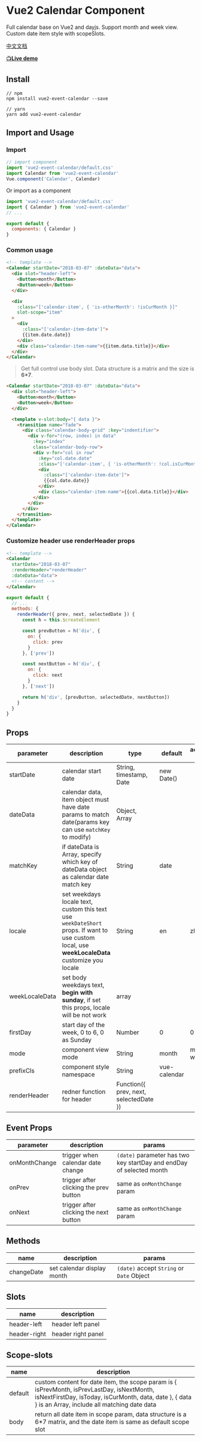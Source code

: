 # Vue2 Calendar Component

Full calendar base on Vue2 and dayjs. Support month and week view. Custom date item style with scopeSlots.

[中文文档](https://github.com/kitwon/vue2-event-calendar/blob/master/README-CN.md)

[📺**Live demo**](https://kitwon.github.io/vue2-event-calendar/)

## Install

```shell
// npm
npm install vue2-event-calendar --save

// yarn
yarn add vue2-event-calendar
```

## Import and Usage

### Import

```javascript
// import component
import 'vue2-event-calendar/default.css'
import Calendar from 'vue2-event-calendar'
Vue.component('Calendar', Calendar)
```

Or import as a component

```javascript
import 'vue2-event-calendar/default.css'
import { Calendar } from 'vue2-event-calendar'
// ...

export default {
  components: { Calendar }
}
```

### Common usage

```html
<!-- template -->
<Calendar startDate="2018-03-07" :dateData="data">
  <div slot="header-left">
    <Button>month</Button>
    <Button>week</Button>
  </div>

  <div
    :class="['calendar-item', { 'is-otherMonth': !isCurMonth }]"
    slot-scope="item"
  >
    <div
      :class="['calendar-item-date']">
      {{item.date.date}}
    </div>
    <div class="calendar-item-name">{{item.data.title}}</div>
  </div>
</Calendar>
```

> Get full control use body slot. Data structure is a matrix and the size is **6*7**.

```html
<Calendar startDate="2018-03-07" :dateData="data">
  <div slot="header-left">
    <Button>month</Button>
    <Button>week</Button>
  </div>

  <template v-slot:body="{ data }">
    <transition name="fade">
      <div class="calendar-body-grid" :key="indentifier">
        <div v-for="(row, index) in data"
          :key="index"
          class="calendar-body-row">
          <div v-for="col in row"
            :key="col.date.date"
            :class="['calendar-item', { 'is-otherMonth': !col.isCurMonth }]">
            <div
              :class="['calendar-item-date']">
              {{col.date.date}}
            </div>
            <div class="calendar-item-name">{{col.data.title}}</div>
          </div>
        </div>
      </div>
    </transition>
  </template>
</Calendar>
```

### Customize header use renderHeader props

```html
<!-- template -->
<Calendar
  startDate="2018-03-07"
  :renderHeader="renderHeader"
  :dateData="data">
  <!-- content -->
</Calendar>
```

```javascript
export default {
  // ...
  methods: {
    renderHeader({ prev, next, selectedDate }) {
      const h = this.$createElement

      const prevButton = h('div', {
        on: {
          click: prev
        }
      }, ['prev'])

      const nextButton = h('div', {
        on: {
          click: next
        }
      }, ['next'])

      return h('div', [prevButton, selectedDate, nextButton])
    }
  }
}
```

## Props

| parameter      | description                                                                                                                                    | type                                   | default      | acceptable value |
| -------------- | ---------------------------------------------------------------------------------------------------------------------------------------------- | -------------------------------------- | ------------ | ---------------- |
| startDate      | calendar start date                                                                                                                            | String, timestamp, Date                | new Date()   |                  |
| dateData       | calendar data, item object must have date params to match date(params key can use `matchKey` to modify)                                        | Object, Array                          |              |                  |
| matchKey       | if dateData is Array, specify which key of dateData object as calendar date match key                                                          | String                                 | date         |                  |
| locale         | set weekdays locale text, custom this text use `weekDateShort` props. If want to use custom local, use **weekLocaleData** customize you locale | String                                 | en           | zh-cn, en        |
| weekLocaleData | set body weekdays text, **begin with sunday**, if set this props, locale will be not work                                                      | array                                  |              |                  |
| firstDay       | start day of the week, 0 to 6, 0 as Sunday                                                                                                     | Number                                 | 0            | 0 - 6            |
| mode           | component view mode                                                                                                                            | String                                 | month        | month, week      |
| prefixCls      | component style namespace                                                                                                                      | String                                 | vue-calendar |                  |
| renderHeader   | redner function for header                                                                                                                     | Function({ prev, next, selectedDate }) |              |

## Event Props

| parameter     | description                            | params                                                               |
| ------------- | -------------------------------------- | -------------------------------------------------------------------- |
| onMonthChange | trigger when calendar date change      | `(date)` parameter has two key startDay and endDay of selected month |
| onPrev        | trigger after clicking the prev button | same as `onMonthChange` param                                        |
| onNext        | trigger after clicking the next button | same as `onMonthChange` param                                        |

## Methods

| name       | description                | params                                    |
| ---------- | -------------------------- | ----------------------------------------- |
| changeDate | set calendar display month | `(date)` accept `String` or `Date` Object |

## Slots

| name         | description        |
| ------------ | ------------------ |
| header-left  | header left panel  |
| header-right | header right panel |

## Scope-slots

| name    | description                                                                                                                                                                                         |
| ------- | --------------------------------------------------------------------------------------------------------------------------------------------------------------------------------------------------- |
| default | custom content for date item, the scope param is { isPrevMonth, isPrevLastDay, isNextMonth, isNextFirstDay, isToday, isCurMonth, data, date }, { data } is an Array, include all matching date data |
| body    | return all date item in scope param, data structure is a 6*7 matrix, and the date item is same as default scope slot                                                                                |
